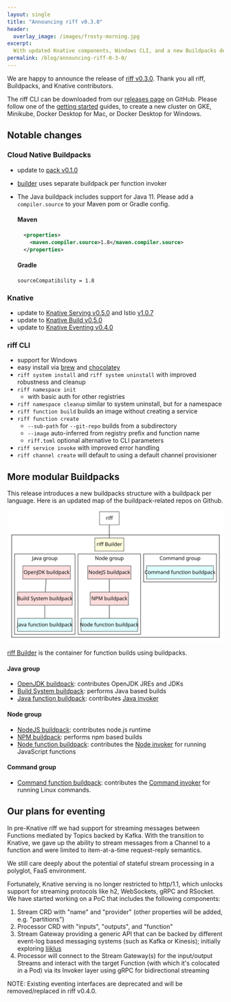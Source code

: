 ```yaml
---
layout: single
title: "Announcing riff v0.3.0"
header:
  overlay_image: /images/frosty-morning.jpg
excerpt:
  With updated Knative components, Windows CLI, and a new Buildpacks design for Functions
permalink: /blog/announcing-riff-0-3-0/
---
```


We are happy to announce the release of [riff v0.3.0](https://github.com/projectriff/riff/tree/v0.3.x). Thank you all  riff, Buildpacks, and Knative contributors.

The riff CLI can be downloaded from our [releases page](https://github.com/projectriff/riff/releases/tag/v0.3.0) on GitHub. Please follow one of the [getting started](/docs) guides, to create a new cluster on GKE, Minikube, Docker Desktop for Mac, or Docker Desktop for Windows.

## Notable changes

### Cloud Native Buildpacks

- update to [pack v0.1.0](https://github.com/buildpack/pack/releases/tag/v0.1.0)
- [builder](https://github.com/projectriff/builder/blob/master/builder.toml) uses separate buildpack per function invoker 
- The Java buildpack includes support for Java 11.  Please add a `compiler.source` to your Maven pom or Gradle config.

  #### Maven
  ```xml
    <properties>
      <maven.compiler.source>1.8</maven.compiler.source>
    </properties>
  ```

  #### Gradle
  ```
  sourceCompatibility = 1.8
  ```

### Knative

- update to [Knative Serving v0.5.0](https://github.com/knative/serving/releases/tag/v0.5.0) and Istio [v1.0.7](https://github.com/knative/serving/pull/3668/files)
- update to [Knative Build v0.5.0](https://github.com/knative/build/releases/tag/v0.5.0)
- update to [Knative Eventing v0.4.0](https://github.com/knative/eventing/releases/tag/v0.4.0)

### riff CLI

- support for Windows
- easy install via [brew](https://formulae.brew.sh/formula/riff) and [chocolatey](https://chocolatey.org/packages/riff/0.3.0)
- `riff system install` and `riff system uninstall` with improved robustness and cleanup
- `riff namespace init`
    - with basic auth for other registries
- `riff namespace cleanup` similar to system uninstall, but for a namespace
- `riff function build` builds an image without creating a service
- `riff function create`
    - `--sub-path` for `--git-repo` builds from a subdirectory
    - `--image` auto-inferred from registry prefix and function name
    - `riff.toml` optional alternative to CLI parameters
- `riff service invoke` with improved error handling
- `riff channel create` will default to using a default channel provisioner

## More modular Buildpacks
This release introduces a new buildpacks structure with a buildpack per language. 
Here is an updated map of the buildpack-related repos on Github.

![](/images/builders2.svg)

[riff Builder](https://github.com/projectriff/builder) is the container for function builds using buildpacks.

#### Java group
- [OpenJDK buildpack](https://github.com/cloudfoundry/openjdk-buildpack): contributes OpenJDK JREs and JDKs
- [Build System buildpack](https://github.com/cloudfoundry/build-system-buildpack): performs Java based builds
- [Java function buildpack](https://github.com/projectriff/java-function-buildpack): contributes [Java invoker](https://github.com/projectriff/java-function-invoker)

#### Node group
- [NodeJS buildpack](https://github.com/cloudfoundry/nodejs-cnb): contributes node.js runtime
- [NPM buildpack](https://github.com/cloudfoundry/npm-cnb): performs npm based builds
- [Node function buildpack](https://github.com/projectriff/node-function-buildpack): contributes the [Node  invoker](https://github.com/projectriff/node-function-invoker) for running JavaScript functions

#### Command group
- [Command function buildpack](https://github.com/projectriff/command-function-buildpack): contributes the [Command invoker](https://github.com/projectriff/command-function-invoker) for running Linux commands.


## Our plans for eventing
 
In pre-Knative riff we had support for streaming messages between Functions mediated by Topics backed by Kafka. With the transition to Knative, we gave up the ability to stream messages from a Channel to a function and were limited to item-at-a-time request-reply semantics.

We still care deeply about the potential of stateful stream processing in a polyglot, FaaS environment.

Fortunately, Knative serving is no longer restricted to http/1.1, which unlocks support for streaming protocols like h2, WebSockets, gRPC and RSocket. We have started working on a PoC that includes the following components:

1. Stream CRD with "name" and "provider" (other properties will be added, e.g. "partitions")
2. Processor CRD with "inputs", "outputs", and "function"
3. Stream Gateway providing a generic API that can be backed by different event-log based messaging systems (such as Kafka or Kinesis); initially exploring [liiklus](https://github.com/bsideup/liiklus)
4. Processor will connect to the Stream Gateway(s) for the input/output Streams and interact with the target Function (with which it's colocated in a Pod) via its Invoker layer using gRPC for bidirectional streaming

NOTE: Existing eventing interfaces are deprecated and will be removed/replaced in riff v0.4.0.

